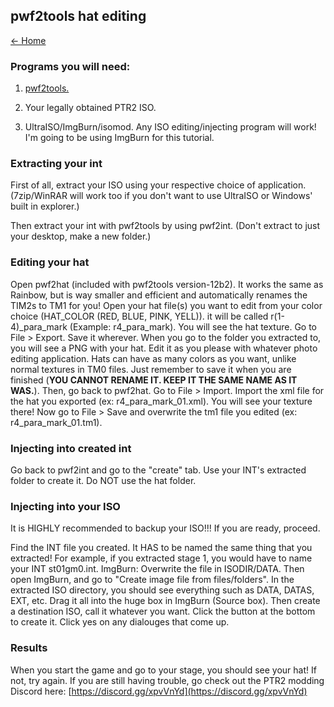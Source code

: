 ## pwf2tools hat editing

[← Home](https://ptrguide.github.io)

### Programs you will need:

1. [pwf2tools.](https://ptrguide.github.io/pwf2tools-v12-beta2.zip)

2. Your legally obtained PTR2 ISO.

3. UltraISO/ImgBurn/isomod. Any ISO editing/injecting program will work! I'm going to be using ImgBurn for this tutorial.

### Extracting your int 

First of all, extract your ISO using your respective choice of application. (7zip/WinRAR will work too if you don't want to use UltraISO or Windows' built in explorer.)

Then extract your int with pwf2tools by using pwf2int. (Don't extract to just your desktop, make a new folder.)

### Editing your hat

Open pwf2hat (included with pwf2tools version-12b2). It works the same as Rainbow, but is way smaller and efficient and automatically renames the TIM2s to TM1 for you!
Open your hat file(s) you want to edit from your color choice (HAT_COLOR (RED, BLUE, PINK, YELL)). it will be called r(1-4)_para_mark (Example: r4_para_mark).
You will see the hat texture. Go to File > Export. Save it wherever. When you go to the folder you extracted to, you will see a PNG with your hat. Edit it as you please with whatever photo editing application. Hats can have as many colors as you want, unlike normal textures in TM0 files. Just remember to save it when you are finished (**YOU CANNOT RENAME IT. KEEP IT THE SAME NAME AS IT WAS.**).
Then, go back to pwf2hat. Go to File > Import. Import the xml file for the hat you exported (ex: r4_para_mark_01.xml). You will see your texture there! Now go to File > Save and overwrite the tm1 file you edited (ex: r4_para_mark_01.tm1).

### Injecting into created int

Go back to pwf2int and go to the "create" tab. Use your INT's extracted folder to create it. Do NOT use the hat folder.

### Injecting into your ISO

It is HIGHLY recommended to backup your ISO!!! If you are ready, proceed.

Find the INT file you created. It HAS to be named the same thing that you extracted! For example, if you extracted stage 1, you would have to name your INT st01gm0.int. 
ImgBurn: Overwrite the file in ISODIR/DATA. Then open ImgBurn, and go to "Create image file from files/folders". In the extracted ISO directory, you should see everything such as DATA, DATAS, EXT, etc. Drag it all into the huge box in ImgBurn (Source box). Then create a destination ISO, call it whatever you want. Click the button at the bottom to create it. Click yes on any dialouges that come up.

### Results

When you start the game and go to your stage, you should see your hat! If not, try again. If you are still having trouble, go check out the PTR2 modding Discord here: [https://discord.gg/xpvVnYd](https://discord.gg/xpvVnYd)